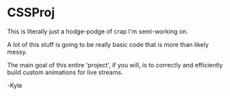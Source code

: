 # CSSProj

This is literally just a hodge-podge of crap I'm semi-working on.

A lot of this stuff is going to be really basic code that is more than likely messy. 

The main goal of this entire 'project', if you will, is to correctly and efficiently build custom animations for live streams.

-Kyle
